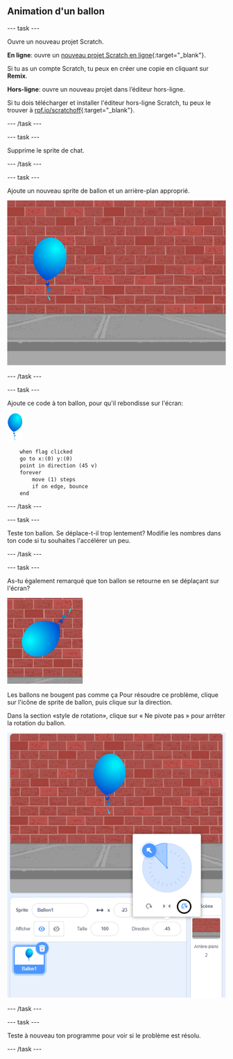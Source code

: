 ## Animation d'un ballon

--- task ---

Ouvre un nouveau projet Scratch.

**En ligne**: ouvre un [nouveau projet Scratch en ligne](http://rpf.io/scratch-new){:target="_blank"}.

Si tu as un compte Scratch, tu peux en créer une copie en cliquant sur **Remix**.

**Hors-ligne**: ouvre un nouveau projet dans l’éditeur hors-ligne.

Si tu dois télécharger et installer l'éditeur hors-ligne Scratch, tu peux le trouver à [rpf.io/scratchoff](http://rpf.io/scratchoff){:target="_blank"}.

--- /task ---

--- task ---

Supprime le sprite de chat.

--- /task ---

--- task ---

Ajoute un nouveau sprite de ballon et un arrière-plan approprié.

![arrière-plan et sprite ballon](images/balloons-balloon.png)

--- /task ---


--- task ---

Ajoute ce code à ton ballon, pour qu'il rebondisse sur l'écran:

![sprite ballon](images/balloon-sprite.png)

```blocks3
    when flag clicked
    go to x:(0) y:(0)
    point in direction (45 v)
    forever
        move (1) steps
        if on edge, bounce
    end
```

--- /task ---

--- task ---

Teste ton ballon. Se déplace-t-il trop lentement? Modifie les nombres dans ton code si tu souhaites l'accélérer un peu.

--- /task ---

--- task ---

As-tu également remarqué que ton ballon se retourne en se déplaçant sur l'écran?

![ballon à l'envers](images/balloons-flip.png)

Les ballons ne bougent pas comme ça  Pour résoudre ce problème, clique sur l'icône de sprite de ballon, puis clique sur la direction.

Dans la section «style de rotation», clique sur « Ne pivote pas » pour arrêter la rotation du ballon.

![option de style de rotation](images/balloons-lock-annotated.png)

--- /task ---

--- task ---

Teste à nouveau ton programme pour voir si le problème est résolu.

--- /task ---
